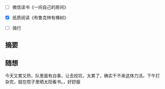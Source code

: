 - [ ] 微信读书《一间自己的房间》
- [x] 纸质阅读《布鲁克林有棵树》
- [ ] 骑行


## 摘要


## 随想
今天又累又热，队里面有白事，让去挖坑，太累了，确实干不来这体力活。下午打杂完，就在院子里晒太阳看书。，好舒服